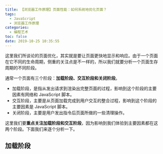 ```yaml
---
title: 【浏览器工作原理】页面性能：如何系统地优化页面？
tags:
  - JavaScript
  - 浏览器工作原理
categories:
  - 编程艺术
toc: false
date: 2019-10-25 10:35:55
---
```


这里我们所谈论的页面优化，其实就是要让页面更快地显示和响应。由于一个页面在它不同的生命周期，侧重的关注点是不一样的，所以我们就要分析一个页面生存周期的不同阶段。

<!--more-->

通常一个页面有三个阶段：**加载阶段、交互阶段和关闭阶段**。
- 加载阶段，是指从发出请求到渲染出完整页面的过程，影响到这个阶段的主要因素有网络和 JavaScript 脚本。
- 交互阶段，主要是从页面加载完成到用户交互的整合过程，影响到这个阶段的主要因素是 JavaScript 脚本。
- 关闭阶段，主要是用户发出指令后页面所做的一些清理操作。

这里我们要**重点关注加载阶段和交互阶段**，因为影响到我们体验到主要因素都在这两个阶段。下面我们来逐个分析一下。

## 加载阶段

